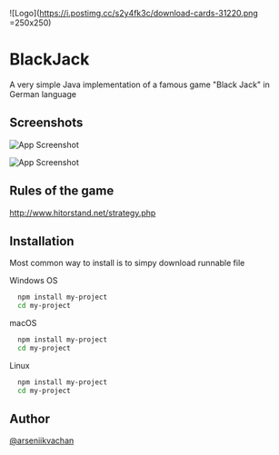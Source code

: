 
![Logo](https://i.postimg.cc/s2y4fk3c/download-cards-31220.png =250x250)


# BlackJack 

A very simple Java implementation of a famous game "Black Jack" in German language




## Screenshots

![App Screenshot](https://i.postimg.cc/Qd5VYVG4/s1BJ.png)

![App Screenshot](https://i.postimg.cc/VsC6kd5Y/s2BJ.png)


## Rules of the game

http://www.hitorstand.net/strategy.php
## Installation

Most common way to install is to simpy download runnable file 

Windows OS
```bash
  npm install my-project
  cd my-project
```

macOS
```bash
  npm install my-project
  cd my-project
```

Linux
```bash
  npm install my-project
  cd my-project
```




## Author

[@arseniikvachan](https://github.com/arseniikvachan)

